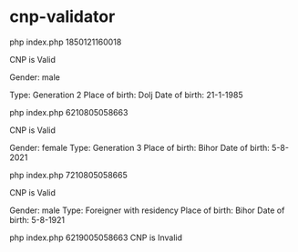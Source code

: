 # cnp-validator

php index.php 1850121160018

CNP is Valid

Gender: male 

Type: Generation 2
Place of birth: Dolj
Date of birth: 21-1-1985

php index.php 6210805058663

CNP is Valid

Gender: female
Type: Generation 3
Place of birth: Bihor
Date of birth: 5-8-2021

php index.php 7210805058665

CNP is Valid

Gender: male
Type: Foreigner with residency
Place of birth: Bihor
Date of birth: 5-8-1921

php index.php 6219005058663 
CNP is Invalid
